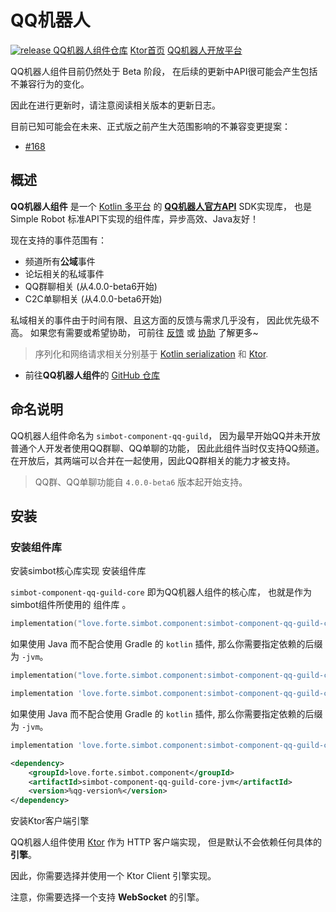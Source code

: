# QQ机器人

<a href="https://github.com/simple-robot/simbot-component-qq-guild/releases/latest">
<img alt="release" src="https://img.shields.io/github/v/release/simple-robot/simbot-component-qq-guild" />
</a>

<seealso>
<category ref="links">
<a href="https://github.com/simple-robot/simbot-component-qq-guild">QQ机器人组件仓库</a>
<a href="https://ktor.io/">Ktor首页</a>
<a href="https://bot.q.qq.com/wiki/develop/api/">QQ机器人开放平台</a>
</category>
</seealso>

<warning>

QQ机器人组件目前仍然处于
<control>Beta</control> 阶段，
在后续的更新中API很可能会产生包括不兼容行为的变化。

因此在进行更新时，请注意阅读相关版本的更新日志。

目前已知可能会在未来、正式版之前产生大范围影响的不兼容变更提案：

- [#168](https://github.com/simple-robot/simbot-component-qq-guild/issues/168)

</warning>

## 概述

**QQ机器人组件**
是一个 [Kotlin 多平台](https://kotlinlang.org/docs/multiplatform.html) 的 [**QQ机器人官方API**][qg bot doc] SDK实现库，
也是 Simple Robot 标准API下实现的组件库，异步高效、Java友好！

现在支持的事件范围有：

- 频道所有**公域**事件
- 论坛相关的私域事件
- QQ群聊相关  (从4.0.0-beta6开始)
- C2C单聊相关 (从4.0.0-beta6开始)

私域相关的事件由于时间有限、且这方面的反馈与需求几乎没有，
因此优先级不高。
如果您有需要或希望协助，
可前往 [反馈](https://github.com/simple-robot/simbot-component-qq-guild/issues) 或 [协助](https://github.com/simple-robot/simbot-component-qq-guild/pulls) 了解更多~

> 序列化和网络请求相关分别基于 [Kotlin serialization](https://github.com/Kotlin/kotlinx.serialization)
> 和 [Ktor](https://ktor.io/).

- 前往**QQ机器人组件**的 [ GitHub 仓库](https://github.com/simple-robot/simbot-component-qq-guild)

## 命名说明

QQ机器人组件命名为 `simbot-component-qq-guild`，
因为最早开始QQ并未开放普通个人开发者使用QQ群聊、QQ单聊的功能，
因此此组件当时仅支持QQ频道。在开放后，其两端可以合并在一起使用，因此QQ群相关的能力才被支持。

> QQ群、QQ单聊功能自 `4.0.0-beta6` 版本起开始支持。

## 安装

### 安装组件库

<procedure id="install-core" title="安装依赖">
<step>
<control>安装simbot核心库实现</control>

<include from="refers.md" element-id="pre-component-install" />
</step>
<step>
<control>安装组件库</control>

`simbot-component-qq-guild-core` 
即为QQ机器人组件的核心库，
也就是作为simbot组件所使用的
<tooltip term="组件">组件库</tooltip>
。

<tabs id="qg-build" group="build">
<tab title="Gradle(Kotlin DSL)" group-key="kts">

```Kotlin
implementation("love.forte.simbot.component:simbot-component-qq-guild-core:%qg-version%")
```

如果使用 Java 而不配合使用 Gradle 的 `kotlin` 插件, 那么你需要指定依赖的后缀为 `-jvm`。

```Kotlin
implementation("love.forte.simbot.component:simbot-component-qq-guild-core-jvm:%qg-version%")
```

</tab>
<tab title="Gradle(Groovy)" group-key="groovy">

```Groovy
implementation 'love.forte.simbot.component:simbot-component-qq-guild-core:%qg-version%'
```

如果使用 Java 而不配合使用 Gradle 的 `kotlin` 插件, 那么你需要指定依赖的后缀为 `-jvm`。

```Groovy
implementation 'love.forte.simbot.component:simbot-component-qq-guild-core-jvm:%qg-version%'
```

</tab>
<tab title="Maven" group-key="maven">

```xml
<dependency>
    <groupId>love.forte.simbot.component</groupId>
    <artifactId>simbot-component-qq-guild-core-jvm</artifactId>
    <version>%qg-version%</version>
</dependency>
```

</tab>
</tabs>
</step>
<step>
<control>安装Ktor客户端引擎</control>

QQ机器人组件使用 [Ktor](https://ktor.io) 作为 HTTP 客户端实现，
但是默认不会依赖任何具体的**引擎**。

因此，你需要选择并使用一个 Ktor Client 引擎实现。

<warning>

注意，你需要选择一个支持 **WebSocket** 的引擎。

</warning>

<include from="refers.md" element-id="engine-choose"/>
</step>
</procedure>


[qg bot doc]: https://bot.q.qq.com/wiki/develop/api/

